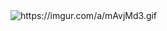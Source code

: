 <img src='http://i.imgur.com/link/to/your/gif/file.gif' title='Video Walkthrough' width='' alt='https://imgur.com/a/mAvjMd3.gif' />

